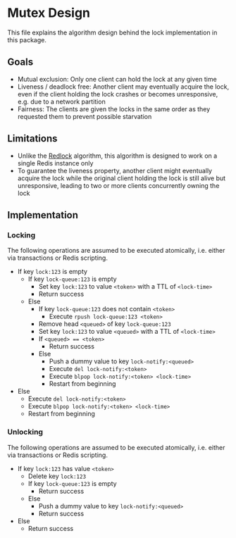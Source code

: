 # Mutex Design

This file explains the algorithm design behind the lock implementation in this package.

## Goals

 - Mutual exclusion: Only one client can hold the lock at any given time
 - Liveness / deadlock free: Another client may eventually acquire the lock, even if the client holding the lock crashes or becomes unresponsive, e.g. due to a network partition
 - Fairness: The clients are given the locks in the same order as they requested them to prevent possible starvation

## Limitations

 - Unlike the [Redlock](https://redis.io/topics/distlock) algorithm, this algorithm is designed to work on a single Redis instance only
 - To guarantee the liveness property, another client might eventually acquire the lock while the original client holding the lock is still alive but unresponsive, leading to two or more clients concurrently owning the lock

## Implementation

### Locking

The following operations are assumed to be executed atomically, i.e. either via transactions or Redis scripting.

 - If key `lock:123` is empty
    - If key `lock-queue:123` is empty
        - Set key `lock:123` to value `<token>` with a TTL of `<lock-time>`
        - Return success
    - Else
        - If key `lock-queue:123` does not contain `<token>`
            - Execute `rpush lock-queue:123 <token>`
        - Remove head `<queued>` of key `lock-queue:123`
        - Set key `lock:123` to value `<queued>` with a TTL of `<lock-time>`
        - If `<queued> == <token>`
            - Return success
        - Else
            - Push a dummy value to key `lock-notify:<queued>`
            - Execute `del lock-notify:<token>`
            - Execute `blpop lock-notify:<token> <lock-time>`
            - Restart from beginning
 - Else
    - Execute `del lock-notify:<token>`
    - Execute `blpop lock-notify:<token> <lock-time>`
    - Restart from beginning

### Unlocking

The following operations are assumed to be executed atomically, i.e. either via transactions or Redis scripting.

 - If key `lock:123` has value `<token>`
    - Delete key `lock:123`
    - If key `lock-queue:123` is empty
        - Return success
    - Else
        - Push a dummy value to key `lock-notify:<queued>`
        - Return success
 - Else
    - Return success
